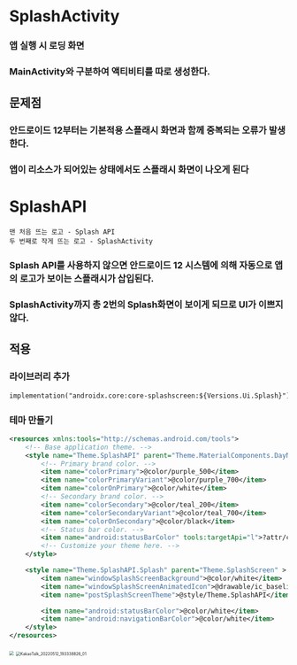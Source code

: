 # SplashActivity



### 앱 실행 시 로딩 화면

### MainActivity와 구분하여 액티비티를 따로 생성한다.

## 문제점 
### 안드로이드 12부터는 기본적용 스플래시 화면과 함께 중복되는 오류가 발생한다.
### 앱이 리소스가 되어있는 상태에서도 스플래시 화면이 나오게 된다

# SplashAPI

```
맨 처음 뜨는 로고 - Splash API
두 번째로 작게 뜨는 로고 - SplashActivity
```

### Splash API를 사용하지 않으면 안드로이드 12 시스템에 의해 자동으로 앱의 로고가 보이는 스플래시가 삽입된다.
### SplashActivity까지 총 2번의 Splash화면이 보이게 되므로 UI가 이쁘지 않다.

## 적용
### 라이브러리 추가
```xml
implementation("androidx.core:core-splashscreen:${Versions.Ui.Splash}")
```

### 테마 만들기
```xml
<resources xmlns:tools="http://schemas.android.com/tools">
    <!-- Base application theme. -->
    <style name="Theme.SplashAPI" parent="Theme.MaterialComponents.DayNight.NoActionBar">
        <!-- Primary brand color. -->
        <item name="colorPrimary">@color/purple_500</item>
        <item name="colorPrimaryVariant">@color/purple_700</item>
        <item name="colorOnPrimary">@color/white</item>
        <!-- Secondary brand color. -->
        <item name="colorSecondary">@color/teal_200</item>
        <item name="colorSecondaryVariant">@color/teal_700</item>
        <item name="colorOnSecondary">@color/black</item>
        <!-- Status bar color. -->
        <item name="android:statusBarColor" tools:targetApi="l">?attr/colorPrimaryVariant</item>
        <!-- Customize your theme here. -->
    </style>

    <style name="Theme.SplashAPI.Splash" parent="Theme.SplashScreen" >
        <item name="windowSplashScreenBackground">@color/white</item>
        <item name="windowSplashScreenAnimatedIcon">@drawable/ic_baseline_camera_24</item>
        <item name="postSplashScreenTheme">@style/Theme.SplashAPI</item>

        <item name="android:statusBarColor">@color/white</item>
        <item name="android:navigationBarColor">@color/white</item>
    </style>
</resources>
```

<img src="C:\Users\msp05\Downloads\KakaoTalk_20220512_193338826.jpg" style="zoom:50%;" />

<img src="C:\Users\msp05\Downloads\KakaoTalk_20220512_193338826_01.jpg" alt="KakaoTalk_20220512_193338826_01" style="zoom:50%;" />